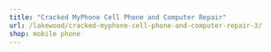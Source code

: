 ```yaml
---
title: "Cracked MyPhone Cell Phone and Computer Repair"
url: /lakewood/cracked-myphone-cell-phone-and-computer-repair-3/
shop: mobile phone
---
```

